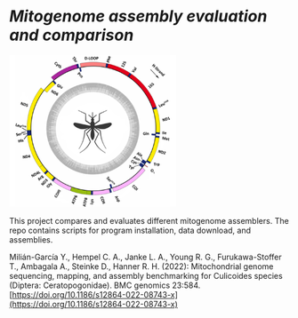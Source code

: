 # _*Mitogenome assembly evaluation and comparison*_
<img src="https://github.com/hempelc/mitogenome_assembly_evaluation/blob/main/image.png" alt="mitogenomes" width="300"/>

This project compares and evaluates different mitogenome assemblers. The repo contains scripts for program installation, data download, and assemblies.

Milián-García Y., Hempel C. A., Janke L. A., Young R. G., Furukawa-Stoffer T., Ambagala A., Steinke D., Hanner R. H. (2022): Mitochondrial genome sequencing, mapping, and assembly benchmarking for Culicoides species (Diptera: Ceratopogonidae). BMC genomics 23:584. [https://doi.org/10.1186/s12864-022-08743-x](https://doi.org/10.1186/s12864-022-08743-x)
